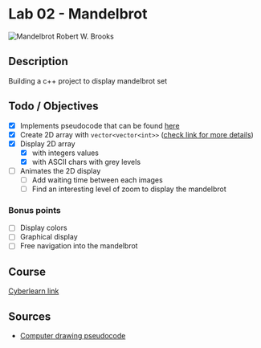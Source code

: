 # Lab 02 - Mandelbrot

![Mandelbrot Robert W. Brooks](https://upload.wikimedia.org/wikipedia/commons/d/d7/Mandel.png)

## Description

Building a c++ project to display mandelbrot set

## Todo / Objectives

- [x] Implements pseudocode that can be found [here](https://en.wikipedia.org/wiki/Mandelbrot_set#Computer_drawings)
- [x] Create 2D array with `vector<vector<int>>` ([check link for more details](https://cyberlearn.hes-so.ch/mod/page/view.php?id=1885851))
- [x] Display 2D array
  - [x] with integers values
  - [x] with ASCII chars with grey levels
- [ ] Animates the 2D display
  - [ ] Add waiting time between each images
  - [ ] Find an interesting level of zoom to display the mandelbrot

### Bonus points

- [ ] Display colors
- [ ] Graphical display
- [ ] Free navigation into the mandelbrot

## Course

[Cyberlearn link](https://cyberlearn.hes-so.ch/mod/page/view.php?id=1885851)

## Sources

- [Computer drawing pseudocode](https://en.wikipedia.org/wiki/Mandelbrot_set#Computer_drawings)